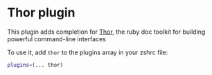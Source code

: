 # Thor plugin

This plugin adds completion for [Thor](https://github.com/erikhuda/thor), 
the ruby doc toolkit for building powerful command-line interfaces

To use it, add `thor` to the plugins array in your zshrc file:

```zsh
plugins=(... thor)
```
